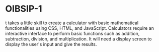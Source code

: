 # OIBSIP-1
t takes a little skill to create a calculator with basic mathematical functionalities using CSS, HTML, and JavaScript. Calculators require an interactive interface to perform basic functions such as addition, subtraction, division, and multiplication. It will need a display screen to display the user's input and give the results.
